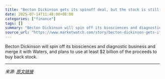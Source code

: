 ```yaml
---
title: "Becton Dickinson gets its spinoff deal, but the stock is still falling"
date: 2025-07-14T11:48:00+08:00
categories: ["finance"]
tags: []
summary: "Becton Dickinson will spin off its biosciences and diagnostic business and merge it with Waters, and plans to use at least $2 billion of the proceeds to buy back stock."
source_url: "https://www.marketwatch.com/story/becton-dickinson-gets-its-spinoff-deal-but-the-stock-is-still-falling-a9a176c4?mod=mw_rss_topstories"
---
```


Becton Dickinson will spin off its biosciences and diagnostic business and merge it with Waters, and plans to use at least $2 billion of the proceeds to buy back stock.

---

*来源: [原文链接](https://www.marketwatch.com/story/becton-dickinson-gets-its-spinoff-deal-but-the-stock-is-still-falling-a9a176c4?mod=mw_rss_topstories)*
